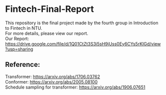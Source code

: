 # Fintech-Final-Report
This repository is the final project made by the fourth group in Introduction to Fintech in NTU.  
For more details, please view our report.  
Our Report: https://drive.google.com/file/d/1Q01CtZt3S3i5sH9jUss0Ey6CYs5rKIGd/view?usp=sharing

## Reference:  
Transformer: https://arxiv.org/abs/1706.03762  
Conformer: https://arxiv.org/abs/2005.08100  
Schedule sampling for transformer: https://arxiv.org/abs/1906.07651
